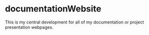 documentationWebsite
====================

This is my central development for all of my documentation or project presentation webpages.